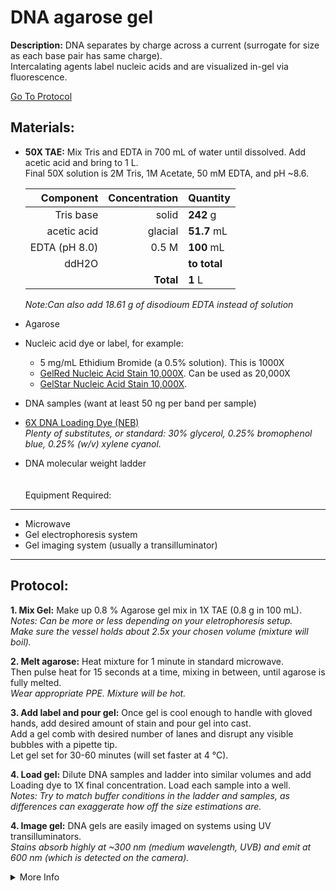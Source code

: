 DNA agarose gel
================================================================================
**Description:** DNA separates by charge across a current (surrogate for size as each base pair has same charge).<br/>
Intercalating agents label nucleic acids and are visualized in-gel via fluorescence.

[Go To Protocol](#protocol)

Materials:
--------------------------------------------------------------------------------

  * **50X TAE:** Mix Tris and EDTA in 700 mL of water until dissolved. Add acetic acid and bring to 1 L.
  <br/>Final 50X solution is 2M Tris, 1M Acetate, 50 mM EDTA, and pH ~8.6.
  
    | Component | Concentration | Quantity | 
    | ---------: | ---------: | :---------- |
    | Tris base | solid | **242**  g | 
    | acetic acid | glacial | **51.7**  mL |
    | EDTA (pH 8.0) | 0.5 M | **100**  mL |  
    | ddH2O || **to total** |
    || **Total** | **1** L |
  
     *Note:Can also add 18.61 g of disodioum EDTA instead of solution*
     
  * Agarose
  * Nucleic acid dye or label, for example:
    * 5 mg/mL Ethidium Bromide (a 0.5% solution). This is 1000X
    * [GelRed Nucleic Acid Stain 10,000X](https://www.sigmaaldrich.com/catalog/product/mm/sct123?lang=en&region=US&cm_sp=Insite-_-caContent_prodMerch_gruCrossEntropy-_-prodMerch10-1). Can be used as 20,000X
    * [GelStar Nucleic Acid Stain 10,000X](https://bioscience.lonza.com/lonza_bs/US/en/Electrophoresis/p/000000000000182314/GelStar-Nucleic-Acid-Gel-Stain%2C-10%2C000X-%282-x-250-uL%29).
  
  * DNA samples (want at least 50 ng per band per sample)
  
  * [6X DNA Loading Dye (NEB)](https://www.neb.com/products/b7024-gel-loading-dye-purple-6x#Product%20Information)
    <br/>*Plenty of substitutes, or standard: 30% glycerol, 0.25% bromophenol blue, 0.25% (w/v) xylene cyanol.*
  
  * DNA molecular weight ladder
<br/><br/><br/>
Equipment Required:
--------------------------------------------------------------------------------
  
  * Microwave
  * Gel electrophoresis system
  * Gel imaging system (usually a transilluminator)
<!-- Use <br/> to fill in first page -->
___
Protocol:
--------------------------------------------------------------------------------

**1. Mix Gel:** Make up 0.8 % Agarose gel mix in 1X TAE (0.8 g in 100 mL).
<br/>*Notes: Can be more or less depending on your eletrophoresis setup.*
<br/>*Make sure the vessel holds about 2.5x your chosen volume (mixture will boil).*
  
**2. Melt agarose:** Heat mixture for 1 minute in standard microwave.<br/>Then pulse heat for 15 seconds at a time, mixing in between, until agarose is fully melted.
<br/>*Wear appropriate PPE. Mixture will be hot.*

**3. Add label and pour gel:** Once gel is cool enough to handle with gloved hands, add desired amount of stain and pour gel into cast.<br/>Add a gel comb with desired number of lanes and disrupt any visible bubbles with a pipette tip.<br/>Let gel set for 30-60 minutes (will set faster at 4 °C).

**4. Load gel:** Dilute DNA samples and ladder into similar volumes and add Loading dye to 1X final concentration. Load each sample into a well.
<br/>*Notes: Try to match buffer conditions in the ladder and samples, as differences can exaggerate how off the size estimations are.*
<!-- The text below creates dropdown lists for links to next steps or hyperlinks -->

**4. Image gel:** DNA gels are easily imaged on systems using UV transilluminators.
<br/>*Stains absorb highly at ~300 nm (medium wavelength, UVB) and emit at 600 nm (which is detected on the camera).*

<details>
  <summary>More Info</summary>
  
  <a href="https://en.wikipedia.org/wiki/Agarose_gel_electrophoresis">
Wikipedia</a>  

</details>
